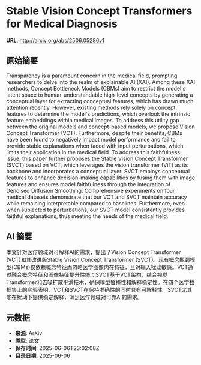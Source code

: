 # Stable Vision Concept Transformers for Medical Diagnosis

**URL**: http://arxiv.org/abs/2506.05286v1

## 原始摘要

Transparency is a paramount concern in the medical field, prompting
researchers to delve into the realm of explainable AI (XAI). Among these XAI
methods, Concept Bottleneck Models (CBMs) aim to restrict the model's latent
space to human-understandable high-level concepts by generating a conceptual
layer for extracting conceptual features, which has drawn much attention
recently. However, existing methods rely solely on concept features to
determine the model's predictions, which overlook the intrinsic feature
embeddings within medical images. To address this utility gap between the
original models and concept-based models, we propose Vision Concept Transformer
(VCT). Furthermore, despite their benefits, CBMs have been found to negatively
impact model performance and fail to provide stable explanations when faced
with input perturbations, which limits their application in the medical field.
To address this faithfulness issue, this paper further proposes the Stable
Vision Concept Transformer (SVCT) based on VCT, which leverages the vision
transformer (ViT) as its backbone and incorporates a conceptual layer. SVCT
employs conceptual features to enhance decision-making capabilities by fusing
them with image features and ensures model faithfulness through the integration
of Denoised Diffusion Smoothing. Comprehensive experiments on four medical
datasets demonstrate that our VCT and SVCT maintain accuracy while remaining
interpretable compared to baselines. Furthermore, even when subjected to
perturbations, our SVCT model consistently provides faithful explanations, thus
meeting the needs of the medical field.


## AI 摘要

本文针对医疗领域对可解释AI的需求，提出了Vision Concept Transformer (VCT)和其改进版Stable Vision Concept Transformer (SVCT)。现有概念瓶颈模型(CBMs)仅依赖概念特征而忽略医学图像内在特征，且对输入扰动敏感。VCT通过融合概念特征和图像特征提升性能；SVCT基于VCT架构，结合视觉Transformer和去噪扩散平滑技术，确保模型鲁棒性和解释稳定性。在四个医学数据集上的实验表明，VCT和SVCT在保持准确性的同时具有可解释性。SVCT尤其能在扰动下提供稳定解释，满足医疗领域对可靠AI的需求。

## 元数据

- **来源**: ArXiv
- **类型**: 论文
- **保存时间**: 2025-06-06T23:02:08Z
- **目录日期**: 2025-06-06
